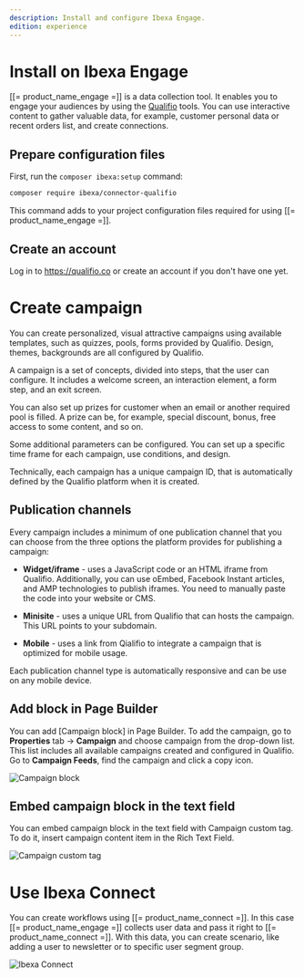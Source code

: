 ```yaml
---
description: Install and configure Ibexa Engage.
edition: experience
---
```


# Install on Ibexa Engage

[[= product_name_engage =]] is a data collection tool. It enables you to engage your audiences by using the [Qualifio](https://qualifio.com/) tools.
You can use interactive content to gather valuable data, for example, customer personal data or recent orders list, and create connections.

## Prepare configuration files

First, run the `composer ibexa:setup` command:

``` bash
composer require ibexa/connector-qualifio
```

This command adds to your project configuration files required for using [[= product_name_engage =]].

## Create an account

Log in to https://qualifio.co or create an account if you don't have one yet.

# Create campaign

You can create personalized, visual attractive campaigns using available templates, such as quizzes, pools, forms provided by Qualifio.
Design, themes, backgrounds are all configured by Qualifio.

A campaign is a set of concepts, divided into steps, that the user can configure.
It includes a welcome screen, an interaction element, a form step, and an exit screen.

You can also set up prizes for customer when an email or another required pool is filled.
A prize can be, for example, special discount, bonus, free access to some content, and so on.

Some additional parameters can be configured. You can set up a specific time frame for each campaign, use conditions, and design.

Technically, each campaign has a unique campaign ID, that is automatically defined by the Qualifio platform when it is created.

## Publication channels

Every campaign includes a minimum of one publication channel that you can choose from the three options the platform provides for publishing a campaign:

- **Widget/iframe** - uses a JavaScript code or an HTML iframe from Qualifio. Additionally, you can use oEmbed, Facebook Instant articles, and AMP technologies to publish iframes. You need to manually paste the code into your website or CMS.

- **Minisite** - uses a unique URL from Qualifio that can hosts the campaign. This URL points to your subdomain.

- **Mobile** - uses a link from Qialifio to integrate a campaign that is optimized for mobile usage.

Each publication channel type is automatically responsive and can be use on any mobile device.

## Add block in Page Builder

You can add [Campaign block] in Page Builder.
To add the campaign,  go to **Properties** tab -> **Campaign** and choose campaign from the drop-down list. This list includes all available campaigns created and configured in Qualifio.
Go to **Campaign Feeds**, find the campaign and click a copy icon.

![Campaign block](campaign_block.png)

## Embed campaign block in the text field

You can embed campaign block in the text field with Campaign custom tag.
To do it, insert campaign content item in the Rich Text Field.

![Campaign custom tag](campaign_custom_tag.png)

# Use Ibexa Connect

You can create workflows using [[= product_name_connect =]].
In this case [[= product_name_engage =]] collects user data and pass it right to [[= product_name_connect =]].
With this data, you can create scenario, like adding a user to newsletter or to specific user segment group.

![Ibexa Connect](connect_ibexa_engage.png)